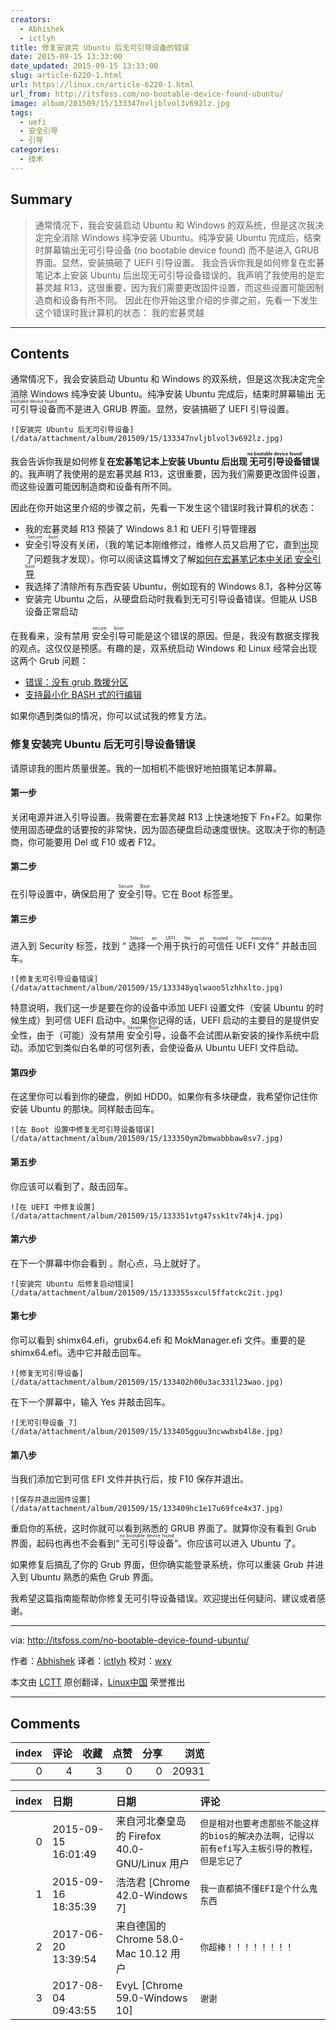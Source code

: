 ```yaml
---
creators:
  - Abhishek
  - ictlyh
title: 修复安装完 Ubuntu 后无可引导设备的错误
date: 2015-09-15 13:33:00
date_updated: 2015-09-15 13:33:00
slug: article-6220-1.html
url: https://linux.cn/article-6220-1.html
url_from: http://itsfoss.com/no-bootable-device-found-ubuntu/
image: album/201509/15/133347nvljblvol3v692lz.jpg
tags:
  - uefi
  - 安全引导
  - 引导
categories:
  - 技术
---
```


## Summary

> 通常情况下，我会安装启动 Ubuntu 和 Windows 的双系统，但是这次我决定完全消除 Windows 纯净安装 Ubuntu。纯净安装 Ubuntu 完成后，结束时屏幕输出无可引导设备 (no bootable device found) 而不是进入 GRUB 界面。显然，安装搞砸了 UEFI 引导设置。  我会告诉你我是如何修复在宏碁笔记本上安装 Ubuntu 后出现无可引导设备错误的。我声明了我使用的是宏碁灵越 R13，这很重要，因为我们需要更改固件设置，而这些设置可能因制造商和设备有所不同。 因此在你开始这里介绍的步骤之前，先看一下发生这个错误时我计算机的状态：  我的宏碁灵越

***

<!-- more -->

## Contents

通常情况下，我会安装启动 Ubuntu 和 Windows 的双系统，但是这次我决定完全消除 Windows 纯净安装 Ubuntu。纯净安装 Ubuntu 完成后，结束时屏幕输出<ruby> 无可引导设备 <rp>  ( </rp> <rt>  no bootable device found </rt> <rp>  ) </rp></ruby>而不是进入 GRUB 界面。显然，安装搞砸了 UEFI 引导设置。

`![安装完 Ubuntu 后无可引导设备](/data/attachment/album/201509/15/133347nvljblvol3v692lz.jpg)`

我会告诉你我是如何修复**在宏碁笔记本上安装 Ubuntu 后出现<ruby> 无可引导设备 <rp>  （ </rp> <rt>  no bootable device found </rt> <rp>  ） </rp></ruby>错误**的。我声明了我使用的是宏碁灵越 R13，这很重要，因为我们需要更改固件设置，而这些设置可能因制造商和设备有所不同。

因此在你开始这里介绍的步骤之前，先看一下发生这个错误时我计算机的状态：

* 我的宏碁灵越 R13 预装了 Windows 8.1 和 UEFI 引导管理器
* <ruby> 安全引导 <rp>  ( </rp> <rt>  Secure boot </rt> <rp>  ) </rp></ruby>没有关闭，（我的笔记本刚维修过，维修人员又启用了它，直到出现了问题我才发现）。你可以阅读这篇博文了解[如何在宏碁笔记本中关闭<ruby> 安全引导 <rp>  ( </rp> <rt>  secure boot </rt> <rp>  ) </rp></ruby>](http://itsfoss.com/disable-secure-boot-in-acer/)
* 我选择了清除所有东西安装 Ubuntu，例如现有的 Windows 8.1，各种分区等
* 安装完 Ubuntu 之后，从硬盘启动时我看到无可引导设备错误。但能从 USB 设备正常启动

在我看来，没有禁用<ruby> 安全引导 <rp>  ( </rp> <rt>  secure boot </rt> <rp>  ) </rp></ruby>可能是这个错误的原因。但是，我没有数据支撑我的观点。这仅仅是预感。有趣的是，双系统启动 Windows 和 Linux 经常会出现这两个 Grub 问题：

* [错误：没有 grub 救援分区](http://itsfoss.com/solve-error-partition-grub-rescue-ubuntu-linux/)
* [支持最小化 BASH 式的行编辑](http://itsfoss.com/fix-minimal-bash-line-editing-supported-grub-error-linux/)

如果你遇到类似的情况，你可以试试我的修复方法。

### 修复安装完 Ubuntu 后无可引导设备错误

请原谅我的图片质量很差。我的一加相机不能很好地拍摄笔记本屏幕。

#### 第一步

关闭电源并进入引导设置。我需要在宏碁灵越 R13 上快速地按下 Fn+F2。如果你使用固态硬盘的话要按的非常快，因为固态硬盘启动速度很快。这取决于你的制造商，你可能要用 Del 或 F10 或者 F12。

#### 第二步

在引导设置中，确保启用了<ruby> 安全引导 <rp>  ( </rp> <rt>  Secure Boot </rt> <rp>  ) </rp></ruby>。它在 Boot 标签里。

#### 第三步

进入到 Security 标签，找到 “<ruby> 选择一个用于执行的可信任 UEFI 文件 <rp>  ( </rp> <rt>  Select an UEFI file as trusted for executing </rt> <rp>  ) </rp></ruby>” 并敲击回车。

`![修复无可引导设备错误](/data/attachment/album/201509/15/133348yqlwaoo5lzhhxlto.jpg)`

特意说明，我们这一步是要在你的设备中添加 UEFI 设置文件（安装 Ubuntu 的时候生成）到可信 UEFI 启动中。如果你记得的话，UEFI 启动的主要目的是提供安全性，由于（可能）没有禁用<ruby> 安全引导 <rp>  ( </rp> <rt>  Secure Boot </rt> <rp>  ) </rp></ruby>，设备不会试图从新安装的操作系统中启动。添加它到类似白名单的可信列表，会使设备从 Ubuntu UEFI 文件启动。

#### 第四步

在这里你可以看到你的硬盘，例如 HDD0。如果你有多块硬盘，我希望你记住你安装 Ubuntu 的那块。同样敲击回车。

`![在 Boot 设置中修复无可引导设备错误](/data/attachment/album/201509/15/133350ym2bmwabbbaw8sv7.jpg)`

#### 第五步

你应该可以看到<EFI>了，敲击回车。

`![在 UEFI 中修复设置](/data/attachment/album/201509/15/133351vtg47ssk1tv74kj4.jpg)`

#### 第六步

在下一个屏幕中你会看到<ubuntu> 。耐心点，马上就好了。

`![安装完 Ubuntu 后修复启动错误](/data/attachment/album/201509/15/133355sxcul5ffatckc2it.jpg)`

#### 第七步

你可以看到 shimx64.efi，grubx64.efi 和 MokManager.efi 文件。重要的是 shimx64.efi。选中它并敲击回车。

`![修复无可引导设备](/data/attachment/album/201509/15/133402h00u3ac331l23wao.jpg)`

在下一个屏幕中，输入 Yes 并敲击回车。

`![无可引导设备_7](/data/attachment/album/201509/15/133405gguu3ncwwbxb4l8e.jpg)`

#### 第八步

当我们添加它到可信 EFI 文件并执行后，按 F10 保存并退出。

`![保存并退出固件设置](/data/attachment/album/201509/15/133409hc1e17u69fce4x37.jpg)`

重启你的系统，这时你就可以看到熟悉的 GRUB 界面了。就算你没有看到 Grub 界面，起码也再也不会看到“<ruby> 无可引导设备 <rp>  ( </rp> <rt>  no bootable device found </rt> <rp>  ) </rp></ruby>”。你应该可以进入 Ubuntu 了。

如果修复后搞乱了你的 Grub 界面，但你确实能登录系统，你可以重装 Grub 并进入到 Ubuntu 熟悉的紫色 Grub 界面。

我希望这篇指南能帮助你修复无可引导设备错误。欢迎提出任何疑问、建议或者感谢。

---

via: <http://itsfoss.com/no-bootable-device-found-ubuntu/>

作者：[Abhishek](http://itsfoss.com/author/abhishek/) 译者：[ictlyh](http://www.mutouxiaogui.cn/blog/) 校对：[wxy](https://github.com/wxy)

本文由 [LCTT](https://github.com/LCTT/TranslateProject) 原创翻译，[Linux中国](https://linux.cn/) 荣誉推出

***

## Comments


|   index |   评论 |   收藏 |   点赞 |   分享 |   浏览 |
|--------:|-------:|-------:|-------:|-------:|-------:|
|       0 |      4 |      3 |      0 |      0 |  20931 |

|   index | 日期                | 日期                                         | 评论                                                                                          |
|--------:|:--------------------|:---------------------------------------------|:----------------------------------------------------------------------------------------------|
|       0 | 2015-09-15 16:01:49 | 来自河北秦皇岛的 Firefox 40.0-GNU/Linux 用户 | `但是相对也要考虑那些不能这样的bios的解决办法啊，记得以前有efi写入主板引导的教程，但是忘记了` |
|       1 | 2015-09-16 18:35:39 | 浩浩君 [Chrome 42.0-Windows 7]               | `我一直都搞不懂EFI是个什么鬼东西`                                                             |
|       2 | 2017-06-20 13:39:54 | 来自德国的 Chrome 58.0-Mac 10.12 用户        | `你超棒！！！！！！！！`                                                                      |
|       3 | 2017-08-04 09:43:55 | EvyL [Chrome 59.0-Windows 10]                | `谢谢`                                                                                        |
